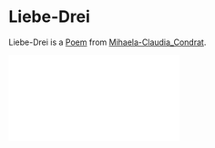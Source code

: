 # Liebe-Drei <a id="0"/>

Liebe-Drei is a [Poem](60005002.md) from [Mihaela-Claudia_Condrat](1971091181.md).

![liebe drei](400000226.txt)
